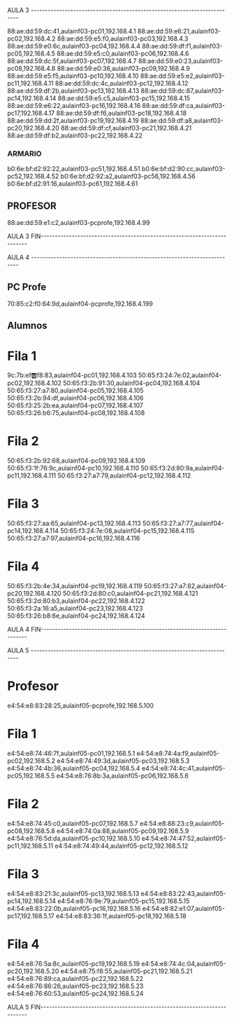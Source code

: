 AULA 3 -------------------------------------------------------------------------

88:ae:dd:59:dc:41,aulainf03-pc01,192.168.4.1
88:ae:dd:59:e6:21,aulainf03-pc02,192.168.4.2
88:ae:dd:59:e5:f0,aulainf03-pc03,192.168.4.3
88:ae:dd:59:e0:6c,aulainf03-pc04,192.168.4.4
88:ae:dd:59:df:f1,aulainf03-pc05,192.168.4.5
88:ae:dd:59:e5:c0,aulainf03-pc06,192.168.4.6
88:ae:dd:59:dc:5f,aulainf03-pc07,192.168.4.7
88:ae:dd:59:e0:23,aulainf03-pc08,192.168.4.8
88:ae:dd:59:e0:36,aulainf03-pc09,192.168.4.9
88:ae:dd:59:e5:f5,aulainf03-pc10,192.168.4.10
88:ae:dd:59:e5:e2,aulainf03-pc11,192.168.4.11
88:ae:dd:59:dc:4c,aulainf03-pc12,192.168.4.12
88:ae:dd:59:df:2b,aulainf03-pc13,192.168.4.13
88:ae:dd:59:dc:87,aulainf03-pc14,192.168.4.14
88:ae:dd:59:e5:c5,aulainf03-pc15,192.168.4.15
88:ae:dd:59:e6:22,aulainf03-pc16,192.168.4.16
88:ae:dd:59:df:ca,aulainf03-pc17,192.168.4.17
88:ae:dd:59:df:f6,aulainf03-pc18,192.168.4.18
88:ae:dd:59:dd:2f,aulainf03-pc19,192.168.4.19
88:ae:dd:59:df:a8,aulainf03-pc20,192.168.4.20
88:ae:dd:59:df:cf,aulainf03-pc21,192.168.4.21
88:ae:dd:59:df:b2,aulainf03-pc22,192.168.4.22

### ARMARIO
b0:6e:bf:d2:92:22,aulainf03-pc51,192.168.4.51
b0:6e:bf:d2:90:cc,aulainf03-pc52,192.168.4.52
b0:6e:bf:d2:92:a2,aulainf03-pc56,192.168.4.56
b0:6e:bf:d2:91:16,aulainf03-pc61,192.168.4.61

## PROFESOR
88:ae:dd:59:e1:c2,aulainf03-pcprofe,192.168.4.99

AULA 3 FIN-------------------------------------------------------------------------


AULA 4 -------------------------------------------------------------------------

## PC Profe
70:85:c2:f0:64:9d,aulainf04-pcprofe,192.168.4.199

## Alumnos

# Fila 1
9c:7b:ef:ab:f8:83,aulainf04-pc01,192.168.4.103
50:65:f3:24:7e:02,aulainf04-pc02,192.168.4.102
50:65:f3:2b:91:30,aulainf04-pc04,192.168.4.104
50:65:f3:27:a7:80,aulainf04-pc05,192.168.4.105
50:65:f3:2b:94:df,aulainf04-pc06,192.168.4.106
50:65:f3:25:2b:ea,aulainf04-pc07,192.168.4.107
50:65:f3:26:b6:75,aulainf04-pc08,192.168.4.108

# Fila 2
50:65:f3:2b:92:68,aulainf04-pc09,192.168.4.109
50:65:f3:1f:76:9c,aulainf04-pc10,192.168.4.110
50:65:f3:2d:80:9a,aulainf04-pc11,192.168.4.111
50:65:f3:27:a7:79,aulainf04-pc12,192.168.4.112

# Fila 3
50:65:f3:27:aa:65,aulainf04-pc13,192.168.4.113
50:65:f3:27:a7:77,aulainf04-pc14,192.168.4.114
50:65:f3:24:7e:08,aulainf04-pc15,192.168.4.115
50:65:f3:27:a7:97,aulainf04-pc16,192.168.4.116

# Fila 4
50:65:f3:2b:4e:34,aulainf04-pc19,192.168.4.119
50:65:f3:27:a7:82,aulainf04-pc20,192.168.4.120
50:65:f3:2d:80:c0,aulainf04-pc21,192.168.4.121
50:65:f3:2d:80:b3,aulainf04-pc22,192.168.4.122
50:65:f3:2a:16:a5,aulainf04-pc23,192.168.4.123
50:65:f3:26:b8:6e,aulainf04-pc24,192.168.4.124

AULA 4 FIN-------------------------------------------------------------------------

AULA 5 -------------------------------------------------------------------------

# Profesor
e4:54:e8:83:28:25,aulainf05-pcprofe,192.168.5.100

# Fila 1
e4:54:e8:74:46:7f,aulainf05-pc01,192.168.5.1
e4:54:e8:74:4a:f9,aulainf05-pc02,192.168.5.2
e4:54:e8:74:49:3d,aulainf05-pc03,192.168.5.3
e4:54:e8:74:4b:36,aulainf05-pc04,192.168.5.4
e4:54:e8:74:4c:41,aulainf05-pc05,192.168.5.5
e4:54:e8:76:8b:3a,aulainf05-pc06,192.168.5.6

# Fila 2
e4:54:e8:74:45:c0,aulainf05-pc07,192.168.5.7
e4:54:e8:88:23:c9,aulainf05-pc08,192.168.5.8
e4:54:e8:74:0a:88,aulainf05-pc09,192.168.5.9
e4:54:e8:76:5d:da,aulainf05-pc10,192.168.5.10
e4:54:e8:74:47:52,aulainf05-pc11,192.168.5.11
e4:54:e8:74:49:44,aulainf05-pc12,192.168.5.12

# Fila 3
e4:54:e8:83:21:3c,aulainf05-pc13,192.168.5.13
e4:54:e8:83:22:43,aulainf05-pc14,192.168.5.14
e4:54:e8:76:9e:79,aulainf05-pc15,192.168.5.15
e4:54:e8:83:22:0b,aulainf05-pc16,192.168.5.16
e4:54:e8:82:e1:07,aulainf05-pc17,192.168.5.17
e4:54:e8:83:36:1f,aulainf05-pc18,192.168.5.18

# Fila 4
e4:54:e8:76:5a:8c,aulainf05-pc19,192.168.5.19
e4:54:e8:74:4c:04,aulainf05-pc20,192.168.5.20
e4:54:e8:75:f8:55,aulainf05-pc21,192.168.5.21
e4:54:e8:76:89:ca,aulainf05-pc22,192.168.5.22
e4:54:e8:76:86:26,aulainf05-pc23,192.168.5.23
e4:54:e8:76:60:53,aulainf05-pc24,192.168.5.24



AULA 5 FIN-------------------------------------------------------------------------

